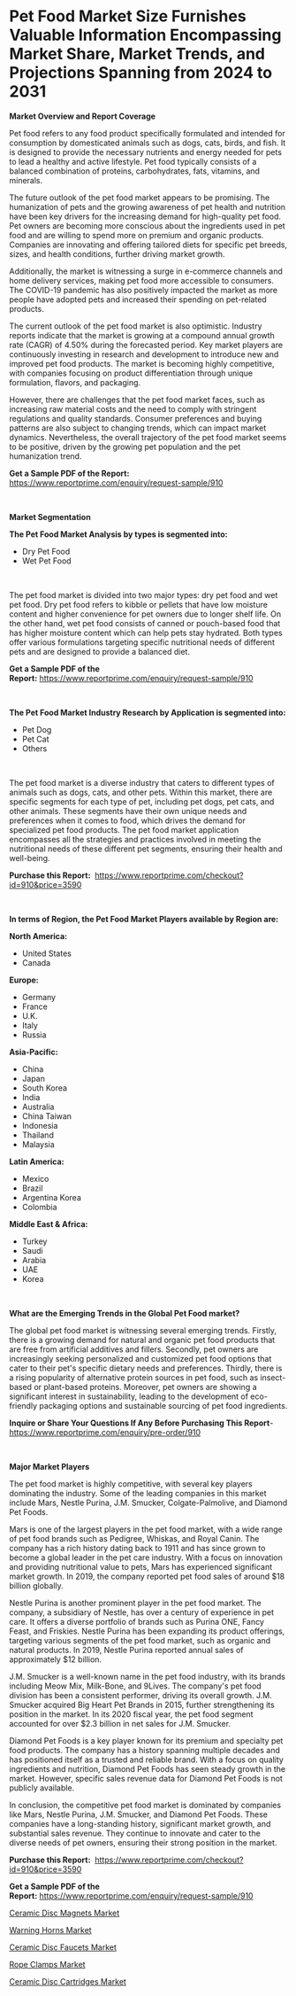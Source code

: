 <p><h1>Pet Food Market Size Furnishes Valuable Information Encompassing Market Share, Market Trends, and Projections Spanning from 2024 to 2031</h1></p><p><strong>Market Overview and Report Coverage</strong></p>
<p><p>Pet food refers to any food product specifically formulated and intended for consumption by domesticated animals such as dogs, cats, birds, and fish. It is designed to provide the necessary nutrients and energy needed for pets to lead a healthy and active lifestyle. Pet food typically consists of a balanced combination of proteins, carbohydrates, fats, vitamins, and minerals.</p><p>The future outlook of the pet food market appears to be promising. The humanization of pets and the growing awareness of pet health and nutrition have been key drivers for the increasing demand for high-quality pet food. Pet owners are becoming more conscious about the ingredients used in pet food and are willing to spend more on premium and organic products. Companies are innovating and offering tailored diets for specific pet breeds, sizes, and health conditions, further driving market growth.</p><p>Additionally, the market is witnessing a surge in e-commerce channels and home delivery services, making pet food more accessible to consumers. The COVID-19 pandemic has also positively impacted the market as more people have adopted pets and increased their spending on pet-related products.</p><p>The current outlook of the pet food market is also optimistic. Industry reports indicate that the market is growing at a compound annual growth rate (CAGR) of 4.50% during the forecasted period. Key market players are continuously investing in research and development to introduce new and improved pet food products. The market is becoming highly competitive, with companies focusing on product differentiation through unique formulation, flavors, and packaging.</p><p>However, there are challenges that the pet food market faces, such as increasing raw material costs and the need to comply with stringent regulations and quality standards. Consumer preferences and buying patterns are also subject to changing trends, which can impact market dynamics. Nevertheless, the overall trajectory of the pet food market seems to be positive, driven by the growing pet population and the pet humanization trend.</p></p>
<p><strong>Get a Sample PDF of the Report:</strong> <a href="https://www.reportprime.com/enquiry/request-sample/910">https://www.reportprime.com/enquiry/request-sample/910</a></p>
<p>&nbsp;</p>
<p><strong>Market Segmentation</strong></p>
<p><strong>The Pet Food Market Analysis by types is segmented into:</strong></p>
<p><ul><li>Dry Pet Food</li><li>Wet Pet Food</li></ul></p>
<p>&nbsp;</p>
<p><p>The pet food market is divided into two major types: dry pet food and wet pet food. Dry pet food refers to kibble or pellets that have low moisture content and higher convenience for pet owners due to longer shelf life. On the other hand, wet pet food consists of canned or pouch-based food that has higher moisture content which can help pets stay hydrated. Both types offer various formulations targeting specific nutritional needs of different pets and are designed to provide a balanced diet.</p></p>
<p><strong>Get a Sample PDF of the Report:</strong>&nbsp;<a href="https://www.reportprime.com/enquiry/request-sample/910">https://www.reportprime.com/enquiry/request-sample/910</a></p>
<p>&nbsp;</p>
<p><strong>The Pet Food Market Industry Research by Application is segmented into:</strong></p>
<p><ul><li>Pet Dog</li><li>Pet Cat</li><li>Others</li></ul></p>
<p>&nbsp;</p>
<p><p>The pet food market is a diverse industry that caters to different types of animals such as dogs, cats, and other pets. Within this market, there are specific segments for each type of pet, including pet dogs, pet cats, and other animals. These segments have their own unique needs and preferences when it comes to food, which drives the demand for specialized pet food products. The pet food market application encompasses all the strategies and practices involved in meeting the nutritional needs of these different pet segments, ensuring their health and well-being.</p></p>
<p><strong>Purchase this Report:</strong>&nbsp; <a href="https://www.reportprime.com/checkout?id=910&price=3590">https://www.reportprime.com/checkout?id=910&price=3590</a></p>
<p>&nbsp;</p>
<p><strong>In terms of Region, the Pet Food Market Players available by Region are:</strong></p>
<p>
    <p> <strong> North America: </strong>
        <ul>
            <li>United States</li>
            <li>Canada</li>
        </ul>
        </p> 
    <p> <strong> Europe: </strong>
        <ul>
            <li>Germany</li>
            <li>France</li>
            <li>U.K.</li>
            <li>Italy</li>
            <li>Russia</li>
        </ul>
        </p> 
    <p> <strong> Asia-Pacific: </strong>
        <ul>
            <li>China</li>
            <li>Japan</li>
            <li>South Korea</li>
            <li>India</li>
            <li>Australia</li>
            <li>China Taiwan</li>
            <li>Indonesia</li>
            <li>Thailand</li>
            <li>Malaysia</li>
        </ul>
        </p> 
    <p> <strong> Latin America: </strong>
        <ul>
            <li>Mexico</li>
            <li>Brazil</li>
            <li>Argentina Korea</li>
            <li>Colombia</li>
        </ul>
        </p> 
    <p> <strong> Middle East & Africa: </strong>
        <ul>
            <li>Turkey</li>
            <li>Saudi</li>
            <li>Arabia</li>
            <li>UAE</li>
            <li>Korea</li>
        </ul>
    </p>
    </p>
<p>&nbsp;</p>
<p><strong>What are the Emerging Trends in the Global Pet Food market?</strong></p>
<p><p>The global pet food market is witnessing several emerging trends. Firstly, there is a growing demand for natural and organic pet food products that are free from artificial additives and fillers. Secondly, pet owners are increasingly seeking personalized and customized pet food options that cater to their pet's specific dietary needs and preferences. Thirdly, there is a rising popularity of alternative protein sources in pet food, such as insect-based or plant-based proteins. Moreover, pet owners are showing a significant interest in sustainability, leading to the development of eco-friendly packaging options and sustainable sourcing of pet food ingredients.</p></p>
<p><strong>Inquire or Share Your Questions If Any Before Purchasing This Report</strong>- <a href="https://www.reportprime.com/enquiry/pre-order/910">https://www.reportprime.com/enquiry/pre-order/910</a></p>
<p>&nbsp;</p>
<p><strong>Major Market Players</strong></p>
<p><p>The pet food market is highly competitive, with several key players dominating the industry. Some of the leading companies in this market include Mars, Nestle Purina, J.M. Smucker, Colgate-Palmolive, and Diamond Pet Foods.</p><p>Mars is one of the largest players in the pet food market, with a wide range of pet food brands such as Pedigree, Whiskas, and Royal Canin. The company has a rich history dating back to 1911 and has since grown to become a global leader in the pet care industry. With a focus on innovation and providing nutritional value to pets, Mars has experienced significant market growth. In 2019, the company reported pet food sales of around $18 billion globally.</p><p>Nestle Purina is another prominent player in the pet food market. The company, a subsidiary of Nestle, has over a century of experience in pet care. It offers a diverse portfolio of brands such as Purina ONE, Fancy Feast, and Friskies. Nestle Purina has been expanding its product offerings, targeting various segments of the pet food market, such as organic and natural products. In 2019, Nestle Purina reported annual sales of approximately $12 billion.</p><p>J.M. Smucker is a well-known name in the pet food industry, with its brands including Meow Mix, Milk-Bone, and 9Lives. The company's pet food division has been a consistent performer, driving its overall growth. J.M. Smucker acquired Big Heart Pet Brands in 2015, further strengthening its position in the market. In its 2020 fiscal year, the pet food segment accounted for over $2.3 billion in net sales for J.M. Smucker.</p><p>Diamond Pet Foods is a key player known for its premium and specialty pet food products. The company has a history spanning multiple decades and has positioned itself as a trusted and reliable brand. With a focus on quality ingredients and nutrition, Diamond Pet Foods has seen steady growth in the market. However, specific sales revenue data for Diamond Pet Foods is not publicly available.</p><p>In conclusion, the competitive pet food market is dominated by companies like Mars, Nestle Purina, J.M. Smucker, and Diamond Pet Foods. These companies have a long-standing history, significant market growth, and substantial sales revenue. They continue to innovate and cater to the diverse needs of pet owners, ensuring their strong position in the market.</p></p>
<p><strong>Purchase this Report:</strong>&nbsp;&nbsp;<a href="https://www.reportprime.com/checkout?id=910&price=3590">https://www.reportprime.com/checkout?id=910&price=3590</a></p>
<p></p>
<p><strong>Get a Sample PDF of the Report:</strong>&nbsp;<a href="https://www.reportprime.com/enquiry/request-sample/910">https://www.reportprime.com/enquiry/request-sample/910</a></p>
<p><p><a href="https://github.com/ashepherd82/Market-Research-Report-List-2/blob/main/ceramic-disc-magnets-market.md">Ceramic Disc Magnets Market</a></p><p><a href="https://github.com/AKSHATREPORTPRIME/Market-Research-Report-List-2/blob/main/warning-horns-market.md">Warning Horns Market</a></p><p><a href="https://github.com/rexevange/Market-Research-Report-List-2/blob/main/ceramic-disc-faucets-market.md">Ceramic Disc Faucets Market</a></p><p><a href="https://github.com/lilstefpacute/Market-Research-Report-List-2/blob/main/rope-clamps-market.md">Rope Clamps Market</a></p><p><a href="https://github.com/FassouRP/Market-Research-Report-List-2/blob/main/ceramic-disc-cartridges-market.md">Ceramic Disc Cartridges Market</a></p></p>